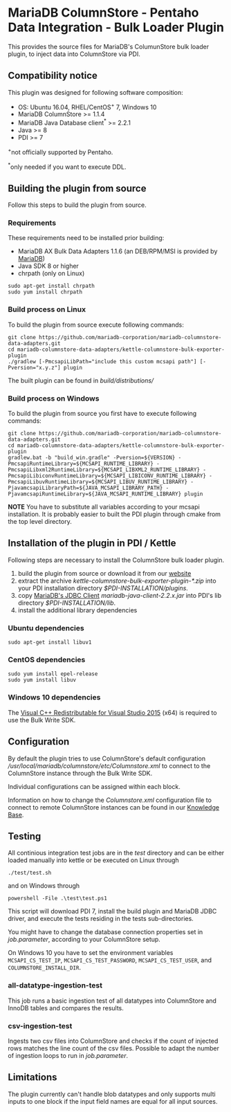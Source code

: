 # MariaDB ColumnStore - Pentaho Data Integration - Bulk Loader Plugin
This provides the source files for MariaDB's ColumunStore bulk loader plugin, to inject data into ColumnStore via PDI.

## Compatibility notice
This plugin was designed for following software composition:
* OS: Ubuntu 16.04, RHEL/CentOS<sup>+</sup> 7, Windows 10
* MariaDB ColumnStore >= 1.1.4 
* MariaDB Java Database client<sup>*</sup> >= 2.2.1 
* Java >= 8 
* PDI >= 7

<sup>+</sup>not officially supported by Pentaho.

<sup>*</sup>only needed if you want to execute DDL.

## Building the plugin from source
Follow this steps to build the plugin from source.

### Requirements
These requirements need to be installed prior building:
* MariaDB AX Bulk Data Adapters 1.1.6 (an DEB/RPM/MSI is provided by [MariaDB](https://mariadb.com/downloads/mariadb-ax/data-adapters))
* Java SDK 8 or higher
* chrpath (only on Linux)
```shell
sudo apt-get install chrpath
sudo yum install chrpath
```

### Build process on Linux
To build the plugin from source execute following commands:
```shell
git clone https://github.com/mariadb-corporation/mariadb-columnstore-data-adapters.git
cd mariadb-columnstore-data-adapters/kettle-columnstore-bulk-exporter-plugin
./gradlew [-PmcsapiLibPath="include this custom mcsapi path"] [-Pversion="x.y.z"] plugin
```
The built plugin can be found in _build/distributions/_

### Build process on Windows
To build the plugin from source you first have to execute following commands:
```shell
git clone https://github.com/mariadb-corporation/mariadb-columnstore-data-adapters.git
cd mariadb-columnstore-data-adapters/kettle-columnstore-bulk-exporter-plugin
gradlew.bat -b "build_win.gradle" -Pversion=${VERSION} -PmcsapiRuntimeLibrary=${MCSAPI_RUNTIME_LIBRARY} -PmcsapiLibxml2RuntimeLibrary=${MCSAPI_LIBXML2_RUNTIME_LIBRARY} -PmcsapiLibiconvRuntimeLibrary=${MCSAPI_LIBICONV_RUNTIME_LIBRARY} -PmcsapiLibuvRuntimeLibrary=${MCSAPI_LIBUV_RUNTIME_LIBRARY} -PjavamcsapiLibraryPath=${JAVA_MCSAPI_LIBRARY_PATH} -PjavamcsapiRuntimeLibrary=${JAVA_MCSAPI_RUNTIME_LIBRARY} plugin
```
**NOTE** You have to substitute all variables according to your mcsapi installation. It is probably easier to built the PDI plugin through cmake from the top level directory.

## Installation of the plugin in PDI / Kettle
Following steps are necessary to install the ColumnStore bulk loader plugin.
1. build the plugin from source or download it from our [website](https://mariadb.com/downloads/mariadb-ax/data-adapters)
2. extract the archive _kettle-columnstore-bulk-exporter-plugin-*.zip_ into your PDI installation directory _$PDI-INSTALLATION/plugins_.
3. copy [MariaDB's JDBC Client](https://mariadb.com/downloads/mariadb-ax/connector) _mariadb-java-client-2.2.x.jar_ into PDI's lib directory _$PDI-INSTALLATION/lib_.
4. install the additional library dependencies

### Ubuntu dependencies
```shell
sudo apt-get install libuv1
```

### CentOS dependencies
```shell
sudo yum install epel-release
sudo yum install libuv
```

### Windows 10 dependencies
The [Visual C++ Redistributable for Visual Studio 2015](https://www.microsoft.com/en-us/download/details.aspx?id=48145) (x64) is required to use the Bulk Write SDK.

## Configuration
By default the plugin tries to use ColumnStore's default configuration _/usr/local/mariadb/columnstore/etc/Columnstore.xml_ to connect to the ColumnStore instance through the Bulk Write SDK.

Individual configurations can be assigned within each block.

Information on how to change the _Columnstore.xml_ configuration file to connect to remote ColumnStore instances can be found in our  [Knowledge Base](https://mariadb.com/kb/en/library/columnstore-bulk-write-sdk/#environment-configuration).

## Testing
All continious integration test jobs are in the _test_ directory and can be either loaded manually into kettle or be executed on Linux through

```shell
./test/test.sh
```

and on Windows through
```shell
powershell -File .\test\test.ps1
```

This script will download PDI 7, install the build plugin and MariaDB JDBC driver, and execute the tests residing in the tests sub-directories.

You might have to change the database connection properties set in _job.parameter_, according to your ColumnStore setup.

On Windows 10 you have to set the environment variables ``MCSAPI_CS_TEST_IP``, ``MCSAPI_CS_TEST_PASSWORD``, ``MCSAPI_CS_TEST_USER``, and ``COLUMNSTORE_INSTALL_DIR``.

### all-datatype-ingestion-test
This job runs a basic ingestion test of all datatypes into ColumnStore and InnoDB tables and compares the results.

### csv-ingestion-test
Ingests two csv files into ColumnStore and checks if the count of injected rows matches the line count of the csv files. Possible to adapt the number of ingestion loops to run in _job.parameter_.

## Limitations
The plugin currently can't handle blob datatypes and only supports multi inputs to one block if the input field names are equal for all input sources.
